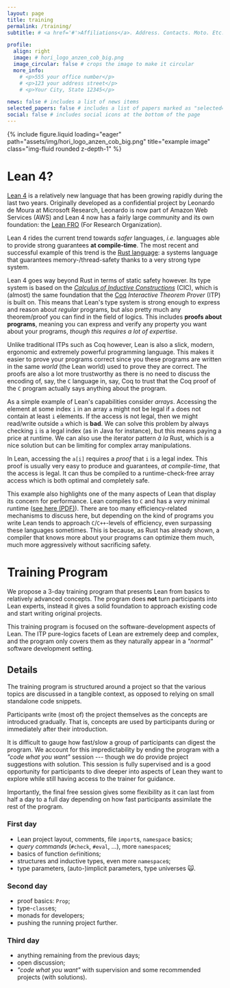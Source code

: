 ```yaml
---
layout: page
title: training
permalink: /training/
subtitle: # <a href='#'>Affiliations</a>. Address. Contacts. Moto. Etc.

profile:
  align: right
  image: # hori_logo_anzen_cob_big.png
  image_circular: false # crops the image to make it circular
  more_info:
    # <p>555 your office number</p>
    # <p>123 your address street</p>
    # <p>Your City, State 12345</p>

news: false # includes a list of news items
selected_papers: false # includes a list of papers marked as "selected={true}"
social: false # includes social icons at the bottom of the page
---
```


<div class="row">
    <div class="col-sm-3 mt-0 mt-md-0"></div>
    <div class="col-sm-5 mt-0 mt-md-0">
        {% include figure.liquid loading="eager" path="assets/img/hori_logo_anzen_cob_big.png" title="example image" class="img-fluid rounded z-depth-1" %}
    </div>
    <div class="col-sm-4 mt-0 mt-md-0"></div>
</div>



# Lean 4?

[Lean 4][lean] is a relatively new language that has been growing rapidly during the last two years.
Originally developed as a confidential project by Leonardo de Moura at Microsoft Research, Leonardo
is now part of Amazon Web Services (AWS) and Lean 4 now has a fairly large community and its own
foundation: the [Lean FRO][fro] (For Research Organization).

Lean 4 rides the current trend towards *safer* languages, *i.e.* languages able to provide strong
guarantees **at compile-time**. The most recent and successful example of this trend is the [Rust
language][rust]: a systems language that guarantees memory-/thread-safety thanks to a very strong
type system.

Lean 4 goes way beyond Rust in terms of static safety however. Its type system is based on the
[*Calculus of Inductive Constructions*][cic] (CIC), which is (almost) the same foundation that the
[Coq] *Interactive Theorem Prover* (ITP) is built on. This means that Lean's type system is strong
enough to express and reason about *regular* programs, but also pretty much any theorem/proof you
can find in the field of logics. This includes **proofs about programs**, meaning you can express
and verify any property you want about your programs, *though this requires a lot of expertise*.

Unlike traditional ITPs such as Coq however, Lean is also a slick, modern, ergonomic and extremely
powerful programming language. This makes it easier to prove your programs correct since you these
programs are written in the same *world* (the Lean world) used to prove they are correct. The proofs
are also a lot more trustworthy as there is no need to discuss the encoding of, say, the `C`
language in, say, Coq to trust that the Coq proof of the `C` program actually says anything about
the program.

As a simple example of Lean's capabilities consider *arrays*. Accessing the element at some index
`i` in an array `a` might not be legal if `a` does not contain at least `i` elements. If the access
is not legal, then we might read/write outside `a` which is **bad**. We can solve this problem by
always checking `i` is a legal index (as in Java for instance), but this means paying a price at
runtime. We can also use the iterator pattern *à la* Rust, which is a nice solution but can be
limiting for complex array manipulations.

In Lean, accessing the `a[i]` requires a *proof* that `i` is a legal index. This proof is usually
very easy to produce and guarantees, *at compile-time*, that the access is legal. It can thus be
compiled to a runtime-check-free array access which is both optimal and completely safe.

This example also highlights one of the many aspects of Lean that display its concern for
performance. Lean compiles to `C` and has a *very* minimal runtime ([see here (PDF)][beans]). There
are too many efficiency-related mechanisms to discuss here, but depending on the kind of programs
you write Lean tends to approach `C`/`C++`-levels of efficiency, even surpassing these languages
sometimes. This is because, as Rust has already shown, a compiler that knows more about your
programs can optimize them much, much more aggressively without sacrificing safety.



# Training Program

We propose a 3-day training program that presents Lean from basics to relatively advanced concepts.
The program does **not** turn participants into Lean experts, instead it gives a solid foundation
to approach existing code and start writing original projects.

This training program is focused on the software-development aspects of Lean. The ITP pure-logics
facets of Lean are extremely deep and complex, and the program only covers them as they naturally
appear in a *"normal"* software development setting.



## Details

The training program is structured around a project so that the various topics are discussed in a
tangible context, as opposed to relying on small standalone code snippets.

Participants write (most of) the project themselves as the concepts are introduced gradually. That
is, concepts are used by participants during or immediately after their introduction.

It is difficult to gauge how fast/slow a group of participants can digest the program. We account
for this impredictability by ending the program with a *"code what you want"* session --- though we
do provide project suggestions with solution. This session is fully supervised and is a good
opportunity for participants to dive deeper into aspects of Lean they want to explore while still
having access to the trainer for guidance.

Importantly, the final free session gives some flexibility as it can last from half a day to a full
day depending on how fast participants assimilate the rest of the program.

### First day

- Lean project layout, comments, file `import`s, `namespace` basics;
- *query commands* (`#check`, `#eval`, ...), more `namespace`s;
- basics of function `def`initions;
- structures and inductive types, even more `namespace`s;
- type parameters, (auto-)implicit parameters, type universes 🙀.

### Second day

- proof basics: `Prop`;
- type-`class`es;
- monads for developers;
- pushing the running project further.

### Third day

- anything remaining from the previous days;
- open discussion;
- *"code what you want"* with supervision and some recommended projects (with solutions).



[lean]: https://lean-lang.org
[fro]: https://lean-fro.org
[rust]: https://www.rust-lang.org
[cic]: https://coq.inria.fr/doc/v8.9/refman/language/cic.html
[coq]: https://coq.inria.fr
[beans]: https://arxiv.org/pdf/1908.05647
